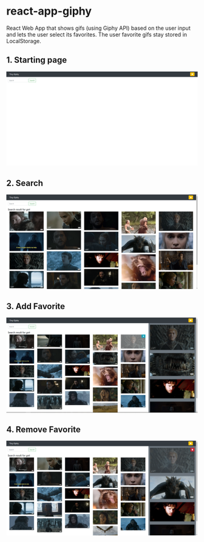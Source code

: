 # react-app-giphy
React Web App that shows gifs (using Giphy API) based on the user input and lets the user select its favorites. 
The user favorite gifs stay stored in LocalStorage.

## 1. Starting page
![alt text](https://github.com/BeeMargarida/react-app-giphy/blob/master/screenshots/img_0.png?raw=true)

## 2. Search
![alt text](https://github.com/BeeMargarida/react-app-giphy/blob/master/screenshots/img_1.png?raw=true)

## 3. Add Favorite
![alt text](https://github.com/BeeMargarida/react-app-giphy/blob/master/screenshots/img_2.png?raw=true)

## 4. Remove Favorite
![alt text](https://github.com/BeeMargarida/react-app-giphy/blob/master/screenshots/img_3.png?raw=true)
